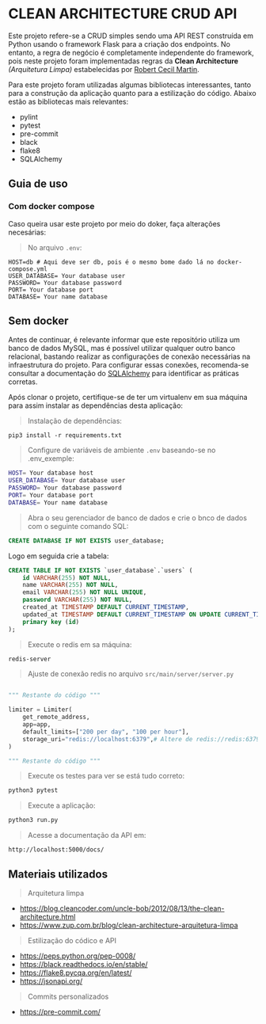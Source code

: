 # CLEAN ARCHITECTURE CRUD API

Este projeto refere-se a CRUD simples sendo uma API REST construída em Python usando o framework Flask para a criação dos endpoints. No entanto, a regra de negócio é completamente independente do framework, pois neste projeto foram implementadas regras da **Clean Architecture** *(Arquitetura Limpa)* estabelecidas por [Robert Cecil Martin](https://pt.wikipedia.org/wiki/Robert_Cecil_Martin).

Para este projeto foram utilizadas algumas bibliotecas interessantes, tanto para a construção da aplicação quanto para a estilização do código. Abaixo estão as bibliotecas mais relevantes:

* pylint
* pytest
* pre-commit
* black
* flake8
* SQLAlchemy

## Guia de uso

### Com docker compose

Caso queira usar este projeto por meio do doker, faça alterações necesárias:
> No arquivo `.env`:
~~~
HOST=db # Aqui deve ser db, pois é o mesmo bome dado lá no docker-compose.yml
USER_DATABASE= Your database user
PASSWORD= Your database password
PORT= Your database port
DATABASE= Your name database
~~~

## Sem docker
Antes de continuar, é relevante informar que este repositório utiliza um banco de dados MySQL, mas é possível utilizar qualquer outro banco relacional, bastando realizar as configurações de conexão necessárias na infraestrutura do projeto. Para configurar essas conexões, recomenda-se consultar a documentação do [SQLAlchemy](https://docs.sqlalchemy.org/en/20/dialects/) para identificar as práticas corretas.

Após clonar o projeto, certifique-se de ter um virtualenv em sua máquina para assim instalar as dependências desta aplicação:

> Instalação de dependências:
~~~
pip3 install -r requirements.txt
~~~

> Configure de variáveis de ambiente `.env` baseando-se no .env_exemple:
~~~ bash
HOST= Your database host
USER_DATABASE= Your database user
PASSWORD= Your database password
PORT= Your database port
DATABASE= Your name database
~~~

> Abra o seu gerenciador de banco de dados e crie o bnco de dados com o seguinte comando SQL:
~~~ SQL
CREATE DATABASE IF NOT EXISTS user_database;
~~~
Logo em seguida crie a tabela:
~~~ SQL
CREATE TABLE IF NOT EXISTS `user_database`.`users` (
    id VARCHAR(255) NOT NULL,
    name VARCHAR(255) NOT NULL,
    email VARCHAR(255) NOT NULL UNIQUE,
    password VARCHAR(255) NOT NULL,
    created_at TIMESTAMP DEFAULT CURRENT_TIMESTAMP,
    updated_at TIMESTAMP DEFAULT CURRENT_TIMESTAMP ON UPDATE CURRENT_TIMESTAMP,
    primary key (id)
);
~~~
> Execute o redis em sa máquina:
~~~ bash
redis-server
~~~
> Ajuste de conexão redis no arquivo `src/main/server/server.py`
~~~ python

""" Restante do código """

limiter = Limiter(
    get_remote_address,
    app=app,
    default_limits=["200 per day", "100 per hour"],
    storage_uri="redis://localhost:6379",# Altere de redis://redis:6379 para redis://localhost:6379s
)

""" Restante do código """
~~~
> Execute os testes para ver se está tudo correto:
~~~ bash
python3 pytest
~~~ 

> Execute a aplicação:
~~~ bash
python3 run.py
~~~

> Acesse a documentação da API em:
~~~
http://localhost:5000/docs/
~~~

## Materiais utilizados

> Arquitetura limpa

* https://blog.cleancoder.com/uncle-bob/2012/08/13/the-clean-architecture.html
* https://www.zup.com.br/blog/clean-architecture-arquitetura-limpa

> Estilização do códico e API

* https://peps.python.org/pep-0008/
* https://black.readthedocs.io/en/stable/
* https://flake8.pycqa.org/en/latest/
* https://jsonapi.org/

> Commits personalizados

* https://pre-commit.com/
